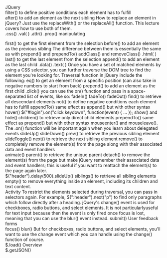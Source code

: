 JQuery 		
filter() 
to define positive conditions each element has to fulfill	
after() to add an element as the next sibling	How to replace an element in jQuery? Just use the 
replaceWith() or the replaceAll() function. This lecture covers how to use both of them.	
.css()
.val( ) 
.attr() .prop() manipulating		

first() to get the first element from the selection	before() to add an element as the previous sibling	The difference between them is essentially the same as with prepend() and prependTo()	addClass() and removeClass() 
.html( )		last() to get the last element from the selection	append() to add an element as the last child		.data()
.text( )	Once you have a set of matched elements by using a CSS selector, you can further traverse the DOM tree to find the element you're looking for. Traversal function in jQuery include the following:	eq() to get an element from a specific position (can also take in negative numbers to start from back)	prepend() to add an element as the first child	.click()	you can use the on() function and pass in a space-separated list of events, like so:
fadeIn() fadeTo() fadeOut() 	find() to retrieve all descendant elements	not() to define negative conditions each element has to fulfill	appendTo() same effect as append() but with other syntax	hover()	$("#login").on("click keydown", function(event) { ... });
show() and hide() 	children() to retrieve only direct child elements		prependTo() same effect as prepend() but with other syntax	mouseenter() and mouseleave(). 	The .on() function will be important again when you learn about delegated events
slideUp() slideDown()	prev() to retrieve the previous sibling element				
slideToggle()	next() to retrieve the next sibling element		remove() to completely remove the element(s) from the page along with their associated data and event handlers		
animate()	parent() to retrieve the unique parent		detach() to remove the element(s) from the page but make jQuery remember their associated data and event handlers; this is useful if you want to reattach the element(s) to the page again later.		
$("header").delay(500).slideUp()	siblings() to retrieve all sibling elements		empty() to remove everything inside an element, including its children and text content.		
Activity	To restrict the elements selected during traversal, you can pass in selectors again. For example, $(":header").next("p") to find only paragraphs which follow directly after a heading.	jQuery's change() event is used for checkboxes, radio buttons, and select elements. It is not particularlyuseful for text input because then the event is only fired once focus is lost, meaning that you can use the blur() event instead.	submit()	User feedback forms 	
focus() blur()		But for checkboxes, radio buttons, and select elements, you'll want to use the change event which you can handle using the change() function of course.			
$.load() 		Overview			
$.getJSON() 					
					
